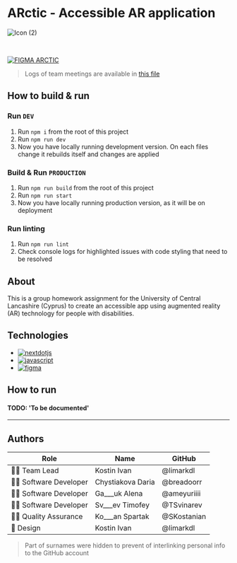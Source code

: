 # ARctic - Accessible AR application 
![Icon (2)](https://github.com/user-attachments/assets/c1428968-d4bf-4719-95e1-f89602cb7d11)

<br/>

[![FIGMA ARCTIC](https://github.com/user-attachments/assets/c3818859-72bf-4443-b21b-9ff6160f570b)](https://www.figma.com/design/8D3L5ru3k3rl5GRFikcHo2/CO2410%3A-The-Agile-Professional?node-id=27-434&t=zi0vDoWvbusvbo5O-1)
> Logs of team meetings are available in [this file](LOGS.md)

## How to build & run

### Run `DEV`
1. Run `npm i` from the root of this project
2. Run `npm run dev`
3. Now you have locally running development version. On each files change it rebuilds itself and changes are applied

### Build & Run `PRODUCTION`
1. Run `npm run build` from the root of this project
2. Run `npm run start`
3. Now you have locally running production version, as it will be on deployment

### Run linting
1. Run `npm run lint`
2. Check console logs for highlighted issues with code styling that need to be resolved

## About
This is a group homework assignment for the University of Central Lancashire (Cyprus) to create an accessible app using augmented reality (AR) technology for people with disabilities. 

## Technologies
- <a href='https://nextjs.org/' target="_blank"><img alt='nextdotjs' src='https://img.shields.io/badge/Next.js-100000?style=flat&logo=nextdotjs&logoColor=white&labelColor=black&color=black'/></a>
- <a href='https://ar-js-org.github.io/AR.js-Docs/' target="_blank"><img alt='javascript' src='https://img.shields.io/badge/AR.js-100000?style=flat&logo=javascript&logoColor=white&labelColor=000000&color=000000'/></a>
- <a href='https://figma.com' target="_blank"><img alt='figma' src='https://img.shields.io/badge/Figma-100000?style=flat&logo=figma&logoColor=white&labelColor=000000&color=000000'/></a>

## How to run
#### TODO: 'To be documented'

---
## Authors

| Role        | Name            | GitHub      |
| ----------- |-----------------|-------------|
| 👨‍🏫 Team Lead   | Kostin Ivan     | @limarkdl   | 
| 👨‍💻 Software Developer | Chystiakova Daria   | @breadoorr  | 
| 👨‍💻 Software Developer | Ga___uk Alena   | @ameyuriiii | 
| 👨‍💻 Software Developer | Sv___ev Timofey | @TSvinarev  |
| 🕵️‍♂️ Quality Assurance  | Ko___an Spartak | @SKostanian |
| 🎨 Design | Kostin Ivan     | @limarkdl   |

> Part of surnames were hidden to prevent of interlinking personal info to the GitHub account